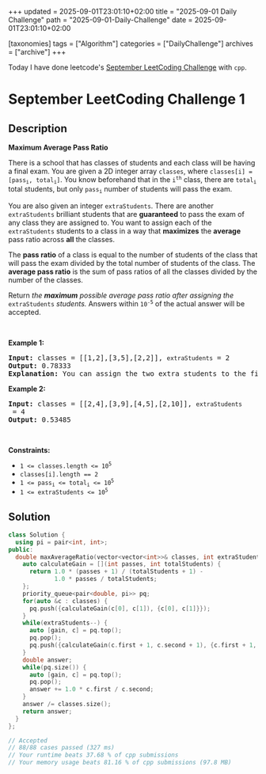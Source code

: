 +++
updated = 2025-09-01T23:01:10+02:00
title = "2025-09-01 Daily Challenge"
path = "2025-09-01-Daily-Challenge"
date = 2025-09-01T23:01:10+02:00

[taxonomies]
tags = ["Algorithm"]
categories = ["DailyChallenge"]
archives = ["archive"]
+++

Today I have done leetcode's [September LeetCoding Challenge](https://leetcode.com/problems/maximum-average-pass-ratio/) with `cpp`.

<!-- more -->

# September LeetCoding Challenge 1

## Description

**Maximum Average Pass Ratio**

<p>There is a school that has classes of students and each class will be having a final exam. You are given a 2D integer array <code>classes</code>, where <code>classes[i] = [pass<sub>i</sub>, total<sub>i</sub>]</code>. You know beforehand that in the <code>i<sup>th</sup></code> class, there are <code>total<sub>i</sub></code> total students, but only <code>pass<sub>i</sub></code> number of students will pass the exam.</p>

<p>You are also given an integer <code>extraStudents</code>. There are another <code>extraStudents</code> brilliant students that are <strong>guaranteed</strong> to pass the exam of any class they are assigned to. You want to assign each of the <code>extraStudents</code> students to a class in a way that <strong>maximizes</strong> the <strong>average</strong> pass ratio across <strong>all</strong> the classes.</p>

<p>The <strong>pass ratio</strong> of a class is equal to the number of students of the class that will pass the exam divided by the total number of students of the class. The <strong>average pass ratio</strong> is the sum of pass ratios of all the classes divided by the number of the classes.</p>

<p>Return <em>the <strong>maximum</strong> possible average pass ratio after assigning the </em><code>extraStudents</code><em> students. </em>Answers within <code>10<sup>-5</sup></code> of the actual answer will be accepted.</p>

<p>&nbsp;</p>
<p><strong class="example">Example 1:</strong></p>

<pre>
<strong>Input:</strong> classes = [[1,2],[3,5],[2,2]], <code>extraStudents</code> = 2
<strong>Output:</strong> 0.78333
<strong>Explanation:</strong> You can assign the two extra students to the first class. The average pass ratio will be equal to (3/4 + 3/5 + 2/2) / 3 = 0.78333.
</pre>

<p><strong class="example">Example 2:</strong></p>

<pre>
<strong>Input:</strong> classes = [[2,4],[3,9],[4,5],[2,10]], <code>extraStudents</code> = 4
<strong>Output:</strong> 0.53485
</pre>

<p>&nbsp;</p>
<p><strong>Constraints:</strong></p>

<ul>
	<li><code>1 &lt;= classes.length &lt;= 10<sup>5</sup></code></li>
	<li><code>classes[i].length == 2</code></li>
	<li><code>1 &lt;= pass<sub>i</sub> &lt;= total<sub>i</sub> &lt;= 10<sup>5</sup></code></li>
	<li><code>1 &lt;= extraStudents &lt;= 10<sup>5</sup></code></li>
</ul>


## Solution

``` cpp
class Solution {
  using pi = pair<int, int>;
public:
  double maxAverageRatio(vector<vector<int>>& classes, int extraStudents) {
    auto calculateGain = [](int passes, int totalStudents) {
      return 1.0 * (passes + 1) / (totalStudents + 1) -
             1.0 * passes / totalStudents;
    };
    priority_queue<pair<double, pi>> pq;
    for(auto &c : classes) {
      pq.push({calculateGain(c[0], c[1]), {c[0], c[1]}});
    }
    while(extraStudents--) {
      auto [gain, c] = pq.top();
      pq.pop();
      pq.push({calculateGain(c.first + 1, c.second + 1), {c.first + 1, c.second + 1}});
    }
    double answer;
    while(pq.size()) {
      auto [gain, c] = pq.top();
      pq.pop();
      answer += 1.0 * c.first / c.second;
    }
    answer /= classes.size();
    return answer;
  }
};

// Accepted
// 88/88 cases passed (327 ms)
// Your runtime beats 37.68 % of cpp submissions
// Your memory usage beats 81.16 % of cpp submissions (97.8 MB)
```
